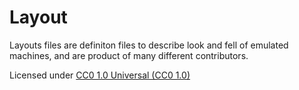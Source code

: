 # **Layout** #

Layouts files are definiton files to describe look and fell of emulated machines, and are product
of many different contributors.

Licensed under [CC0 1.0 Universal (CC0 1.0)](https://creativecommons.org/publicdomain/zero/1.0/)

